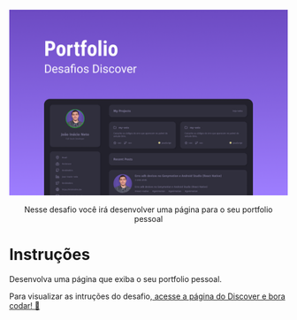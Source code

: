 <p align="center">
    <img src="./.github/preview.png" alt="Preview" >

<p align="center">
  Nesse desafio você irá desenvolver uma página para o seu portfolio pessoal
</p>

# Instruções

Desenvolva uma página que exiba o seu portfolio pessoal.

Para visualizar as intruções do desafio,[ acesse a página do Discover e bora codar! 🚀](https://efficient-sloth-d85.notion.site/Desafio-Portfolio-1d3db21e654941f5872aece5fcc6bcc6)
